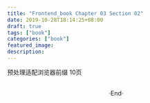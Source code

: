 ```yaml
---
title: "Frontend_book Chapter 03 Section 02"
date: 2019-10-28T18:14:25+08:00
draft: true
tags: ["book"]
categories: ["book"]
featured_image: 
description: 
---
```


预处理适配浏览器前缀 10页

<br>

<center>  ·End·  </center>
